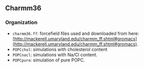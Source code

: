 ## Charmm36


### Organization

- `charmm36.ff`: forcefield files used and downloaded from here: [http://mackerell.umaryland.edu/charmm_ff.shtml#gromacs](http://mackerell.umaryland.edu/charmm_ff.shtml#gromacs).
- `POPCchol`: simulations with cholesterol content
- `POPCnacl`: simulations with Na/Cl content.
- `POPCpure`: simulation of pure POPC.
